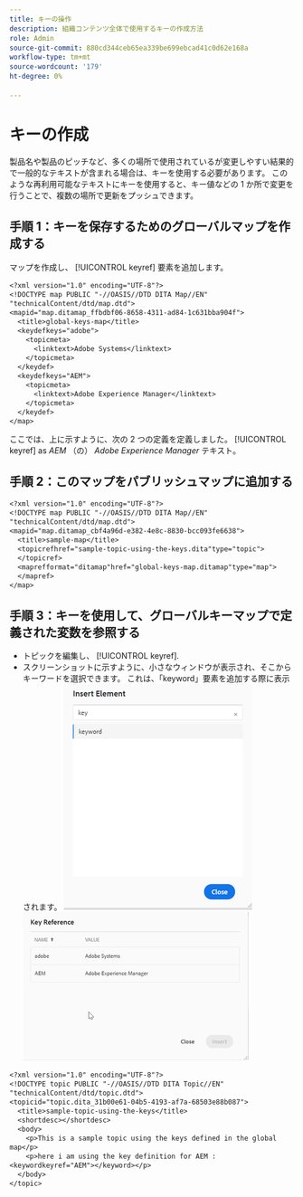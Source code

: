 ```yaml
---
title: キーの操作
description: 組織コンテンツ全体で使用するキーの作成方法
role: Admin
source-git-commit: 880cd344ceb65ea339be699ebcad41c0d62e168a
workflow-type: tm+mt
source-wordcount: '179'
ht-degree: 0%

---
```


# キーの作成

製品名や製品のピッチなど、多くの場所で使用されているが変更しやすい結果的で一般的なテキストが含まれる場合は、キーを使用する必要があります。 このような再利用可能なテキストにキーを使用すると、キー値などの 1 か所で変更を行うことで、複数の場所で更新をプッシュできます。

## 手順 1：キーを保存するためのグローバルマップを作成する

マップを作成し、 [!UICONTROL keyref] 要素を追加します。

```
<?xml version="1.0" encoding="UTF-8"?>
<!DOCTYPE map PUBLIC "-//OASIS//DTD DITA Map//EN" "technicalContent/dtd/map.dtd">
<mapid="map.ditamap_ffbdbf06-8658-4311-ad84-1c631bba904f">
  <title>global-keys-map</title>
  <keydefkeys="adobe">
    <topicmeta>
      <linktext>Adobe Systems</linktext>
    </topicmeta>
  </keydef>
  <keydefkeys="AEM">
    <topicmeta>
      <linktext>Adobe Experience Manager</linktext>
    </topicmeta>
  </keydef>
</map>
```

ここでは、上に示すように、次の 2 つの定義を定義しました。 [!UICONTROL keyref] as _AEM_ （の） _Adobe Experience Manager_ テキスト。

## 手順 2：このマップをパブリッシュマップに追加する

```
<?xml version="1.0" encoding="UTF-8"?>
<!DOCTYPE map PUBLIC "-//OASIS//DTD DITA Map//EN" "technicalContent/dtd/map.dtd">
<mapid="map.ditamap_cbf4a96d-e382-4e8c-8830-bcc093fe6638">
  <title>sample-map</title>
  <topicrefhref="sample-topic-using-the-keys.dita"type="topic">
  </topicref>
  <maprefformat="ditamap"href="global-keys-map.ditamap"type="map">
  </mapref>
</map>
```

## 手順 3：キーを使用して、グローバルキーマップで定義された変数を参照する

+ トピックを編集し、 [!UICONTROL keyref].
+ スクリーンショットに示すように、小さなウィンドウが表示され、そこからキーワードを選択できます。 これは、「keyword」要素を追加する際に表示されます。
  ![要素を挿入](assets/insert_element.png)
  ![キー参照](assets/key_ref.png)

```
<?xml version="1.0" encoding="UTF-8"?>
<!DOCTYPE topic PUBLIC "-//OASIS//DTD DITA Topic//EN" "technicalContent/dtd/topic.dtd">
<topicid="topic.dita_31b00e61-04b5-4193-af7a-68503e88b087">
  <title>sample-topic-using-the-keys</title>
  <shortdesc></shortdesc>
  <body>
    <p>This is a sample topic using the keys defined in the global map</p>
    <p>here i am using the key definition for AEM :<keywordkeyref="AEM"></keyword></p>
  </body>
</topic>
```
